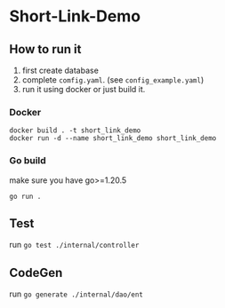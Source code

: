 # Short-Link-Demo

## How to run it

1. first create database
2. complete `comfig.yaml`. (see `config_example.yaml`)
3. run it using docker or just build it.

### Docker

```shell
docker build . -t short_link_demo
docker run -d --name short_link_demo short_link_demo
```

### Go build

make sure you have go>=1.20.5

```shell
go run .
```



## Test

run `go test ./internal/controller`



## CodeGen

run `go generate ./internal/dao/ent`
